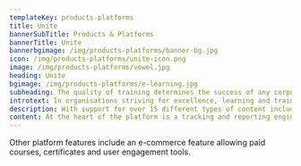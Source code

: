 ```yaml
---
templateKey: products-platforms
title: Unite
bannerSubTitle: Products & Platforms
bannerTitle: Unite
bannerbgimage: /img/products-platforms/banner-bg.jpg
icon: /img/products-platforms/unite-icon.png
image: /img/products-platforms/vowel.jpg
heading: Unite
bgimage: /img/products-platforms/e-learning.jpg
subheading: The quality of training determines the success of any corporate, small enterprise or individual. Vowel LMS is an intuitive interface that helps you deploy different types of offline and online content while tracking training outcomes.
introtext: In organisations striving for excellence, learning and training is a pillar to drive results. Our e-Learning platform “Vowel” helps corporates, small enterprises and individuals deploy learning content and track outcomes.
description: With support for over 15 different types of content including videos, documents, quizzes, exercises, SCORM, LTI and webpages, the focus of the platform is allowing reuse of great content present on the web. For people needing to create their own content there is an easy interface that uses a drag and drop method to create content using images and rich text. The platform is extensible via plugins, and allows integration with external systems using REST APIs.
content: At the heart of the platform is a tracking and reporting engine which is able to track several metrics - time spent, progress, completion and. These metrics can be aggregated and presented in various forms using the Reporting Tool.
---
```


Other platform features include an e-commerce feature allowing paid courses, certificates and user engagement tools.
